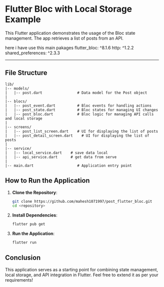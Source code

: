 # Flutter Bloc with Local Storage Example

This Flutter application demonstrates the usage of the Bloc state management. The app retrieves a list of posts from an API.

here i have use this main pakages
flutter_bloc: ^8.1.6
http: ^1.2.2
shared_preferences: ^2.3.3

---

## File Structure

```plaintext
lib/
|-- models/
|   |-- post.dart                # Data model for the Post object
|
|-- blocs/
|   |-- post_event.dart          # Bloc events for handling actions
|   |-- post_state.dart          # Bloc states for managing UI changes
|   |-- post_bloc.dart           # Bloc logic for managing API calls and local storage
|
|-- screens/
|   |-- post_list_screen.dart    # UI for displaying the list of posts
|   |-- post_detail_screen.dart    # UI for displaying the list of posts
|
|-- service/
|   |-- local_service.dart    # save data local 
|   |-- api_service.dart      # get data from serve
|
|-- main.dart                    # Application entry point
```


## How to Run the Application

1. **Clone the Repository**:
   ```bash
   git clone https://github.com/mahesh1071997/post_flutter_bloc.git
   cd <repository>
   ```

2. **Install Dependencies**:
   ```bash
   flutter pub get
   ```

3. **Run the Application**:
   ```bash
   flutter run
   ```

## Conclusion
This application serves as a starting point for combining state management, local storage, and API integration in Flutter. Feel free to extend it as per your requirements!
